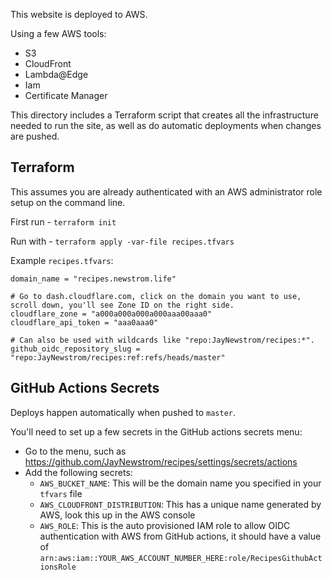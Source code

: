 This website is deployed to AWS.

Using a few AWS tools:
- S3
- CloudFront
- Lambda@Edge
- Iam
- Certificate Manager

This directory includes a Terraform script that creates all the infrastructure needed to run the site, as well as do automatic deployments when changes are pushed.

## Terraform
This assumes you are already authenticated with an AWS administrator role setup on the command line.

First run - `terraform init`

Run with - `terraform apply -var-file recipes.tfvars`


Example `recipes.tfvars`:
```
domain_name = "recipes.newstrom.life"

# Go to dash.cloudflare.com, click on the domain you want to use, scroll down, you'll see Zone ID on the right side. 
cloudflare_zone = "a000a000a000a000aaa00aaa0"
cloudflare_api_token = "aaa0aaa0"

# Can also be used with wildcards like "repo:JayNewstrom/recipes:*". 
github_oidc_repository_slug = "repo:JayNewstrom/recipes:ref:refs/heads/master"
```

## GitHub Actions Secrets
Deploys happen automatically when pushed to `master`.

You'll need to set up a few secrets in the GitHub actions secrets menu: 
- Go to the menu, such as https://github.com/JayNewstrom/recipes/settings/secrets/actions
- Add the following secrets:
  - `AWS_BUCKET_NAME`: This will be the domain name you specified in your `tfvars` file
  - `AWS_CLOUDFRONT_DISTRIBUTION`: This has a unique name generated by AWS, look this up in the AWS console
  - `AWS_ROLE`: This is the auto provisioned IAM role to allow OIDC authentication with AWS from GitHub actions, it should have a value of `arn:aws:iam::YOUR_AWS_ACCOUNT_NUMBER_HERE:role/RecipesGithubActionsRole`
